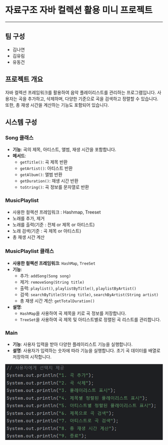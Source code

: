 # 자료구조 자바 컬렉션 활용 미니 프로젝트

---

## **팀 구성**
- 김나연
- 김유림
- 유동건

## **프로젝트 개요**
자바 컬렉션 프레임워크를 활용하여 음악 플레이리스트를 관리하는 프로그램입니다. 사용자는 곡을 추가하고, 삭제하며, 다양한 기준으로 곡을 검색하고 정렬할 수 있습니다. 또한, 총 재생 시간을 계산하는 기능도 포함되어 있습니다.

## **시스템 구성**

### **Song 클래스**
- **기능**: 곡의 제목, 아티스트, 앨범, 재생 시간을 포함합니다.
- **메서드**:
    - `getTitle()`: 곡 제목 반환
    - `getArtist()`: 아티스트 반환
    - `getAlbum()`: 앨범 반환
    - `getDuration()`: 재생 시간 반환
    - `toString()`: 곡 정보를 문자열로 반환

### MusicPlaylist
- 사용한 컬렉션 프레임워크 : Hashmap, Treeset
- 노래를 추가, 제거
- 노래를 출력(기준 : 전체 or 제목 or 아티스트)
- 노래 검색(기준 : 곡 제목 or 아티스트)
- 총 재생 시간 계산

### **MusicPlaylist 클래스**
- **사용한 컬렉션 프레임워크**: `HashMap`, `TreeSet`
- **기능**:
    - 추가: `addSong(Song song)`
    - 제거: `removeSong(String title)`
    - 출력: `playlist()`, `playlistByTitle()`, `playlistByArtist()`
    - 검색: `searchByTitle(String title)`, `searchByArtist(String artist)`
    - 총 재생 시간 계산: `getTotalDuration()`
- **설명**:
    - `HashMap`을 사용하여 곡 제목을 키로 곡 정보를 저장합니다.
    - `TreeSet`을 사용하여 곡 제목 및 아티스트별로 정렬된 곡 리스트를 관리합니다.

### Main
- **기능**: 사용자 입력을 받아 다양한 플레이리스트 기능을 실행합니다.
- **설명**:
  사용자가 입력하는 숫자에 따라 기능을 실행합니다. 초기 곡 데이터를 배열로 저장하여 시작합니다.



![img.png](img.png)


